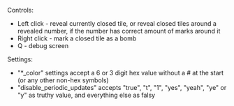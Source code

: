 Controls:
- Left click - reveal currently closed tile, or reveal closed tiles around a revealed number, if the number has correct amount of marks around it
- Right click - mark a closed tile as a bomb
- Q - debug screen

Settings:
- "*_color" settings accept a 6 or 3 digit hex value without a # at the start (or any other non-hex symbols)
- "disable_periodic_updates" accepts "true", "t", "1", "yes", "yeah", "ye" or "y" as truthy value, and everything else as falsy
